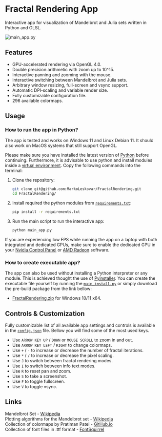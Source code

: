 # Fractal Rendering App
Interactive app for visualization of Mandelbrot and Julia sets written in Python and GLSL.  

![main_app.py](docs/main_app.gif)


## Features

* GPU-accelerated rendering via OpenGL 4.0.
* Double precision arithmetic with zoom up to 10^15.
* Interactive panning and zooming with the mouse.
* Interactive switching between Mandelbrot and Julia sets.
* Arbitrary window resizing, full-screen and vsync support.
* Automatic DPI-scaling and variable render size.
* Fully customizable configuration file.
* 296 available colormaps.


## Usage

### How to run the app in Python?

The app is tested and works on Windows 11 and Linux Debian 11. It should also work on MacOS systems that still
support OpenGL. 

Please make sure you have installed the latest version of [Python](https://www.python.org/downloads/) before continuing. Furthermore, it is advisable
to use python and install modules inside a [virtual environment](https://docs.python.org/3/library/venv.html). Copy the 
following commands into the terminal:   

1. Clone the repository:  
   ```sh  
   git clone git@github.com:MarkoLeskovar/FractalRendering.git 
   cd FractalRendering/
   ```

2. Install required the python modules from [`requirements.txt`](requirements.txt):  
   ```sh  
   pip install -r requirements.txt
   ```
   
3. Run the main script to run the interactive app:
   ```sh  
   python main_app.py
   ```

If you are experiencing low FPS while running the app on a laptop with both integrated and dedicated GPUs, make sure to 
enable the dedicated GPU in your
[Nvidia Control Panel](https://www.nvidia.com/content/Control-Panel-Help/vLatest/en-us/mergedProjects/nv3d/Setting_the_Preferred_Graphics_Processor.htm) 
or [AMD Radeon](https://www.amd.com/en/support/kb/faq/dh2-024) software.


### How to create executable app?

The app can also be used without installing a Python interpreter or any module. This is achieved thought the use of 
[Pyinstaller](https://pyinstaller.org/en/stable/). You can create the executable file yourself by running the 
[`main_install.py`](install/main_install.py) or simply download the 
pre-build package from the link bellow:   

* [FractalRendering.zip](https://sourceforge.net/projects/fractalrendering/files/) 
for Windows 10/11 x64.


## Controls & Customization

Fully customizable list of all available app settings and controls is available in the [`config.json`](fractals/assets/config.json) file. Bellow
you will find some of the most used keys.

* Use `ARROW KEY UP` / `DOWN` or `MOUSE SCROLL` to zoom in and out.
* Use `ARROW KEY LEFT` / `RIGHT` to change colormaps.
* Use `+` / `-` to increase or decrease the number of fractal iterations.
* Use `*` / `/` to increase or decrease the pixel scaling.
* Use `J` to switch between fractal rendering modes.
* Use `I` to switch between info text modes.
* Use `R` to reset pan and zoom.
* Use `S` to take a screenshot.
* Use `F` to toggle fullscreen.
* Use `V` to toggle vsync.


## Links

Mandelbrot Set - [Wikipedia](https://en.wikipedia.org/wiki/Mandelbrot_set)  
Plotting algorithms for the Mandelbrot set - [Wikipedia](https://en.wikipedia.org/wiki/Plotting_algorithms_for_the_Mandelbrot_set)  
Collection of colormaps by Pratiman Patel - [GitHub.io](https://pratiman-91.github.io/colormaps)  
Collection of font files in .ttf format - [FontSquirrel](https://www.fontsquirrel.com)  

